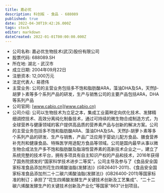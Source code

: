 ```yaml
---
title: 嘉必优
description: 科创板 - 食品 - 688089
published: true
date: 2022-04-30T19:42:26.000Z
tags: stock
editor: markdown
dateCreated: 2022-01-01T00:00:00.000Z
---
```


- 公司名称: 嘉必优生物技术(武汉)股份有限公司
- 股票代码: 688089.SH
- 所在地: 湖北 - 武汉市
- 成立日期: 2004年09月22日
- 注册资本: 12,000万元
- 法定代表人: 易德伟
- 主营业务: 公司的主营业务包括多不饱和脂肪酸ARA，藻油DHA及SA，天然β-胡萝卜素等多个系列产品的研发，生产与销售公司的主要产品包括ARA，DHA等系列产品
- 公司官网: [www.cabio.cn](www.cabio.cn)
- 公司介绍: 公司以生物技术为立足之本，集成工业菌种定向优化技术、发酵精细调控技术、高效分离纯化制备技术，通过可持续的微生物合成制造方式，为全球营养与健康领域的客户提供高品质的营养素产品与创新的解决方案。公司的主营业务包括多不饱和脂肪酸ARA、藻油DHA及SA、天然β-胡萝卜素等多个系列产品的研发、生产与销售，产品广泛应用于婴幼儿配方食品、膳食营养补充剂和健康食品、特殊医学用途配方食品等领域。公司是国内最早从事以微生物合成法生产多不饱和脂肪酸及脂溶性营养素的高新技术企业之一，建立了系统完整的技术平台，拥有多项具有自主知识产权的产品和技术，2016年获得了国务院颁发的“国家科学技术进步二等奖”。公司主导及参与了《食品安全国家标准食品添加剂花生四烯酸油脂(发酵法)》(GB26401-2011)、《食品安全国家标准食品添加剂二十二碳六烯酸油脂(发酵法)》(GB26400-2011)等国家标准的制订；承担了“花生四烯酸发酵生产关键技术创新及工艺集成”、“二十二碳六烯酸发酵生产的关键技术创新及产业化”等国家“863”计划项目。


